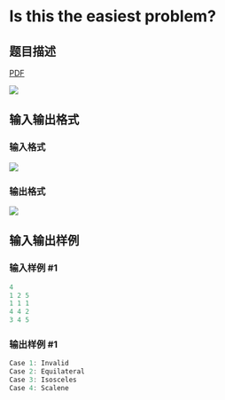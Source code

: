 # Is this the easiest problem?

## 题目描述

[problemUrl]: https://uva.onlinejudge.org/index.php?option=com_onlinejudge&Itemid=8&category=26&page=show_problem&problem=2474

[PDF](https://uva.onlinejudge.org/external/114/p11479.pdf)

![](https://cdn.luogu.com.cn/upload/vjudge_pic/UVA11479/29224f8836759483b7c40b39117ca5a9d2ba7e87.png)

## 输入输出格式

### 输入格式

![](https://cdn.luogu.com.cn/upload/vjudge_pic/UVA11479/a094757bb866a2fa32db836fdb80d62fe7f20140.png)

### 输出格式

![](https://cdn.luogu.com.cn/upload/vjudge_pic/UVA11479/a53d848a062f7b85db766f16ff9e4a1ccda8b46d.png)

## 输入输出样例

### 输入样例 #1

```cpp
4
1 2 5
1 1 1
4 4 2
3 4 5
```


### 输出样例 #1

```cpp
Case 1: Invalid
Case 2: Equilateral
Case 3: Isosceles
Case 4: Scalene
```


